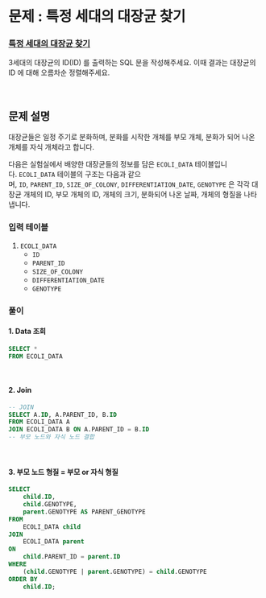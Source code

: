# 문제 : 특정 세대의 대장균 찾기
### [특정 세대의 대장균 찾기](https://school.programmers.co.kr/learn/courses/30/lessons/301650)
3세대의 대장균의 ID(ID) 를 출력하는 SQL 문을 작성해주세요. 이때 결과는 대장균의 ID 에 대해 오름차순 정렬해주세요.

<br/>

## 문제 설명
대장균들은 일정 주기로 분화하며, 분화를 시작한 개체를 부모 개체, 분화가 되어 나온 개체를 자식 개체라고 합니다.
  
다음은 실험실에서 배양한 대장균들의 정보를 담은 `ECOLI_DATA` 테이블입니다. `ECOLI_DATA` 테이블의 구조는 다음과 같으며, `ID`, `PARENT_ID`, `SIZE_OF_COLONY`, `DIFFERENTIATION_DATE`, `GENOTYPE` 은 각각 대장균 개체의 ID, 부모 개체의 ID, 개체의 크기, 분화되어 나온 날짜, 개체의 형질을 나타냅니다.

### 입력 테이블
1. `ECOLI_DATA `
   - `ID`
   - `PARENT_ID`
   - `SIZE_OF_COLONY`
   - `DIFFERENTIATION_DATE`
   - `GENOTYPE`

### 풀이
#### 1. Data 조회
```sql
SELECT *
FROM ECOLI_DATA
```

<br/>


#### 2. Join

```sql
-- JOIN
SELECT A.ID, A.PARENT_ID, B.ID
FROM ECOLI_DATA A
JOIN ECOLI_DATA B ON A.PARENT_ID = B.ID
-- 부모 노드와 자식 노드 결합
```

<br/>

#### 3. 부모 노드 형질 = 부모 or 자식 형질
```sql
SELECT
    child.ID,
    child.GENOTYPE,
    parent.GENOTYPE AS PARENT_GENOTYPE
FROM
    ECOLI_DATA child
JOIN
    ECOLI_DATA parent
ON
    child.PARENT_ID = parent.ID
WHERE
    (child.GENOTYPE | parent.GENOTYPE) = child.GENOTYPE
ORDER BY
    child.ID;
```
